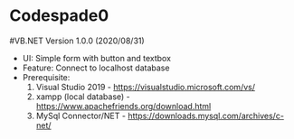 # Codespade0

#VB.NET
Version 1.0.0 (2020/08/31)
- UI: Simple form with button and textbox
- Feature: Connect to localhost database
- Prerequisite: 
  1. Visual Studio 2019 - https://visualstudio.microsoft.com/vs/
  2. xampp (local database) - https://www.apachefriends.org/download.html
  3. MySql Connector/NET - https://downloads.mysql.com/archives/c-net/
